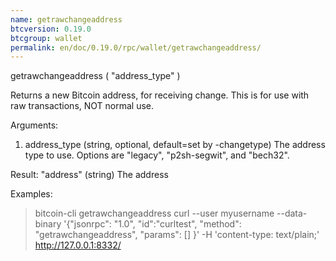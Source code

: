 ```yaml
---
name: getrawchangeaddress
btcversion: 0.19.0
btcgroup: wallet
permalink: en/doc/0.19.0/rpc/wallet/getrawchangeaddress/
---
```


getrawchangeaddress ( "address_type" )

Returns a new Bitcoin address, for receiving change.
This is for use with raw transactions, NOT normal use.

Arguments:
1. address_type    (string, optional, default=set by -changetype) The address type to use. Options are "legacy", "p2sh-segwit", and "bech32".

Result:
"address"    (string) The address

Examples:
> bitcoin-cli getrawchangeaddress 
> curl --user myusername --data-binary '{"jsonrpc": "1.0", "id":"curltest", "method": "getrawchangeaddress", "params": [] }' -H 'content-type: text/plain;' http://127.0.0.1:8332/



